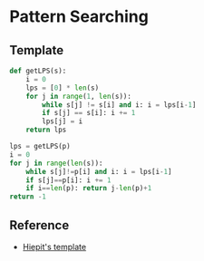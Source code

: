 # Pattern Searching

## Template

``` py
def getLPS(s):
    i = 0
    lps = [0] * len(s)
    for j in range(1, len(s)):
        while s[j] != s[i] and i: i = lps[i-1]
        if s[j] == s[i]: i += 1
        lps[j] = i
    return lps

lps = getLPS(p)
i = 0
for j in range(len(s)):
    while s[j]!=p[i] and i: i = lps[i-1]
    if s[j]==p[i]: i += 1
    if i==len(p): return j-len(p)+1
return -1
```

## Reference

- [Hiepit's template](https://leetcode.com/problems/subtree-of-another-tree/discuss/474425/JavaPython-2-solutions%3A-Naive-Serialize-in-Preorder-then-KMP-O(M%2BN)-Clean-and-Concise)
